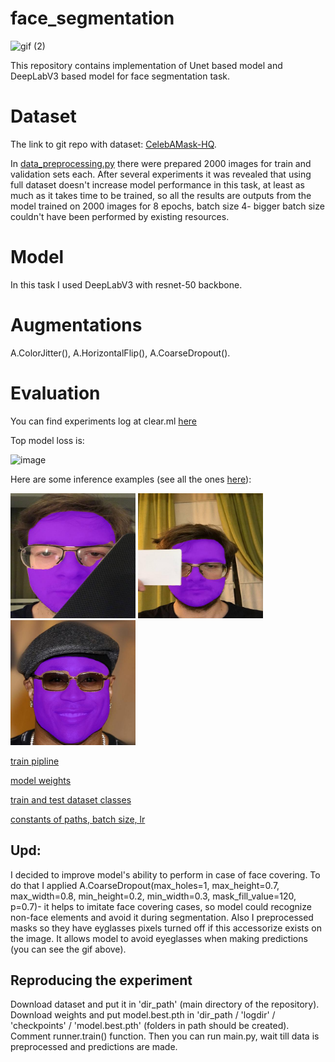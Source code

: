 # face_segmentation
![gif (2)](https://user-images.githubusercontent.com/102593339/208042788-ee023a8d-a8ae-4ab5-9b08-14fe462d5a6b.gif)

This repository contains implementation of Unet based model and DeepLabV3 based model for face segmentation task.

# Dataset
The link to git repo with dataset: [CelebAMask-HQ](https://github.com/switchablenorms/CelebAMask-HQ). 

In [data_preprocessing.py](https://github.com/ashimatyuk/face_segmentation_test_task/blob/master/data_preprocessing.py) there were prepared 2000 images for train and validation sets each. After several experiments it was revealed that using full dataset doesn't increase model performance in this task, at least as much as it takes time to be trained, so all the results are outputs from the model trained on 2000 images for 8 epochs, batch size 4- bigger batch size couldn't have been performed by existing resources.

# Model

In this task I used DeepLabV3 with resnet-50 backbone.

# Augmentations

A.ColorJitter(), A.HorizontalFlip(), A.CoarseDropout().

# Evaluation

You can find experiments log at clear.ml [here](https://app.clear.ml/projects/e9c8ee298b4442a3b20760785f6bed63/experiments/13dde7fe9a484e6aa70f8d09b092b548/output/execution) 

Top model loss is:

![image](https://user-images.githubusercontent.com/102593339/208044203-f11e5fcc-0058-481f-849c-4e68fda76ed2.png)


Here are some inference examples (see all the ones [here](https://github.com/ashimatyuk/face_segmentation/tree/main/predictions)):

<img src='https://github.com/ashimatyuk/face_segmentation/blob/main/predictions/10.jpg' width="200" height='200' /> <img src='https://github.com/ashimatyuk/face_segmentation/blob/main/predictions/14.jpg' width="200" height='200' /> <img src='https://github.com/ashimatyuk/face_segmentation/blob/main/predictions/1.jpg' width="200" height='200' />

[train pipline](https://github.com/ashimatyuk/face_segmentation/blob/main/main.py)

[model weights](https://drive.google.com/file/d/1FpJpDiMI1hpuCXA0lnsCrxpXivjlveh6/view?usp=share_link)

[train and test dataset classes](https://github.com/ashimatyuk/face_segmentation/blob/main/dataset.py)

[constants of paths, batch size, lr](https://github.com/ashimatyuk/face_segmentation/blob/main/const.py)

## Upd:

I decided to improve model's ability to perform in case of face covering. To do that I applied A.CoarseDropout(max_holes=1, max_height=0.7, max_width=0.8, min_height=0.2, min_width=0.3, mask_fill_value=120, p=0.7)- it helps to imitate face covering cases, so model could recognize non-face elements and avoid it during segmentation. Also I preprocessed masks so they have eyglasses pixels turned off if this accessorize exists on the image. It allows model to avoid eyeglasses when making predictions (you can see the gif above).

## Reproducing the experiment

Download dataset and put it in 'dir_path' (main directory of the repository). Download weights and put model.best.pth  in 'dir_path / 'logdir' / 'checkpoints' / 'model.best.pth' (folders in path should be created). Comment runner.train() function. Then you can run main.py, wait till data is preprocessed and predictions are made.
